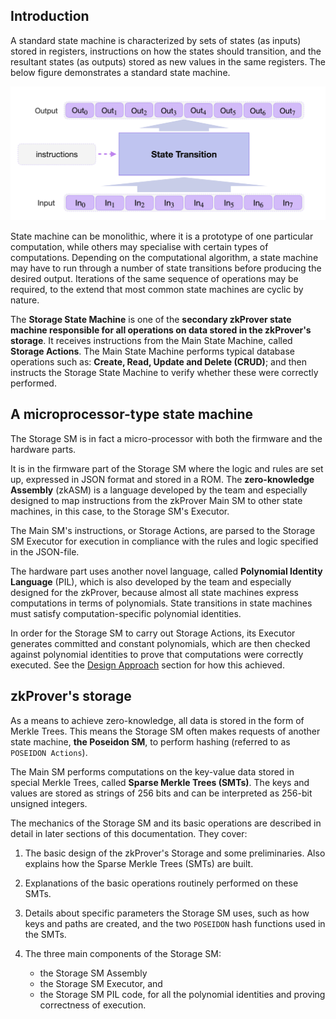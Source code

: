 ## Introduction

A standard state machine is characterized by sets of states (as inputs) stored in registers, instructions on how the states should transition, and the resultant states (as outputs) stored as new values in the same registers. The below figure demonstrates a standard state machine.

![A Generic State Machine](../../../../img/zkEVM/fig1-gen-state-mchn.png)

State machine can be monolithic, where it is a prototype of one particular computation, while others may specialise with certain types of computations. Depending on the computational algorithm, a state machine may have to run through a number of state transitions before producing the desired output. Iterations of the same sequence of operations may be required, to the extend that most common state machines are cyclic by nature.

The **Storage State Machine** is one of the **secondary zkProver state machine responsible for all operations on data stored in the zkProver's storage**. It receives instructions from the Main State Machine, called **Storage Actions**. The Main State Machine performs typical database operations such as: **Create, Read, Update and Delete (CRUD)**; and then instructs the Storage State Machine to verify whether these were correctly performed.

## A microprocessor-type state machine

The Storage SM is in fact a micro-processor with both the firmware and the hardware parts.

It is in the firmware part of the Storage SM where the logic and rules are set up, expressed in JSON format and stored in a ROM. The **zero-knowledge Assembly** (zkASM) is a language developed by the team and especially designed to map instructions from the zkProver Main SM to other state machines, in this case, to the Storage SM's Executor.

The Main SM's instructions, or Storage Actions, are parsed to the Storage SM Executor for execution in compliance with the rules and logic specified in the JSON-file.

The hardware part uses another novel language, called **Polynomial Identity Language** (PIL), which is also developed by the team and especially designed for the zkProver, because almost all state machines express computations in terms of polynomials. State transitions in state machines must satisfy computation-specific polynomial identities.

In order for the Storage SM to carry out Storage Actions, its Executor generates committed and constant polynomials, which are then checked against polynomial identities to prove that computations were correctly executed. See the [Design Approach](../../../concepts/mfibonacci/mfibonacci.md) section for how this achieved.

## zkProver's storage

As a means to achieve zero-knowledge, all data is stored in the form of Merkle Trees. This means the Storage SM often makes requests of another state machine, **the Poseidon SM**, to perform hashing (referred to as `POSEIDON Actions`).

The Main SM performs computations on the key-value data stored in special Merkle Trees, called **Sparse Merkle Trees (SMTs)**. The keys and values are stored as strings of 256 bits and can be interpreted as 256-bit unsigned integers.

The mechanics of the Storage SM and its basic operations are described in detail in later sections of this documentation. They cover:

1. The basic design of the zkProver's Storage and some preliminaries. Also explains how the Sparse Merkle Trees (SMTs) are built.

2. Explanations of the basic operations routinely performed on these SMTs.

3. Details about specific parameters the Storage SM uses, such as how keys and paths are created, and the two `POSEIDON` hash functions used in the SMTs.

4. The three main components of the Storage SM:
    - the Storage SM Assembly
    - the Storage SM Executor, and
    - the Storage SM PIL code, for all the polynomial identities and proving correctness of execution.
